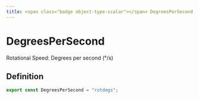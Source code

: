 ```yaml
---
title: <span class="badge object-type-scalar"></span> DegreesPerSecond
---
```

# <span class="badge object-type-scalar"></span> DegreesPerSecond

Rotational Speed: Degrees per second (°/s)

## Definition

```typescript
export const DegreesPerSecond = "rotdegs";

```
